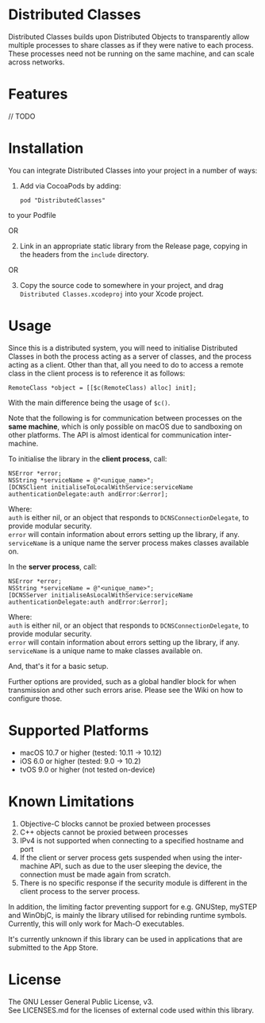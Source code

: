 Distributed Classes
===================

Distributed Classes builds upon Distributed Objects to transparently allow multiple processes to share classes as if they were native to each process. These processes need not be running on the same machine, and can scale across networks.

Features
===================

// TODO

Installation
===================

You can integrate Distributed Classes into your project in a number of ways:

1. Add via CocoaPods by adding:

    ```pod "DistributedClasses"```
    
to your Podfile

OR

2. Link in an appropriate static library from the Release page, copying in the headers from the ```include``` directory.

OR

3. Copy the source code to somewhere in your project, and drag ```Distributed Classes.xcodeproj``` into your Xcode project.

Usage
===================

Since this is a distributed system, you will need to initialise Distributed Classes in both the process acting as a server of classes, and the process acting as a client. Other than that, all you need to do to access a remote class in the client process is to reference it as follows:

```RemoteClass *object = [[$c(RemoteClass) alloc] init];```

With the main difference being the usage of ```$c()```.

Note that the following is for communication between processes on the **same machine**, which is only possible on macOS due to sandboxing on other platforms. The API is almost identical for communication inter-machine.

To initialise the library in the **client process**, call:

```
NSError *error;
NSString *serviceName = @"<unique_name>";
[DCNSClient initialiseToLocalWithService:serviceName authenticationDelegate:auth andError:&error];
```

Where:  
```auth``` is either nil, or an object that responds to ```DCNSConnectionDelegate```, to provide modular security.  
```error``` will contain information about errors setting up the library, if any.  
```serviceName``` is a unique name the server process makes classes available on.  

In the **server process**, call:

```
NSError *error;
NSString *serviceName = @"<unique_name>";
[DCNSServer initialiseAsLocalWithService:serviceName authenticationDelegate:auth andError:&error];
```

Where:  
```auth``` is either nil, or an object that responds to ```DCNSConnectionDelegate```, to provide modular security.  
```error``` will contain information about errors setting up the library, if any.  
```serviceName``` is a unique name to make classes available on.  

And, that's it for a basic setup.

Further options are provided, such as a global handler block for when transmission and other such errors arise. Please see the Wiki on how to configure those.

Supported Platforms
===================

- macOS 10.7 or higher (tested: 10.11 -> 10.12)
- iOS 6.0 or higher (tested: 9.0 -> 10.2)
- tvOS 9.0 or higher (not tested on-device)

Known Limitations
===================

1. Objective-C blocks cannot be proxied between processes
2. C++ objects cannot be proxied between processes
3. IPv4 is not supported when connecting to a specified hostname and port
4. If the client or server process gets suspended when using the inter-machine API, such as due to the user sleeping the device, the connection must be made again from scratch.
5. There is no specific response if the security module is different in the client process to the server process.

In addition, the limiting factor preventing support for e.g. GNUStep, mySTEP and WinObjC, is mainly the library utilised for rebinding runtime symbols. Currently, this will only work for Mach-O executables.

It's currently unknown if this library can be used in applications that are submitted to the App Store. 

License
===================

The GNU Lesser General Public License, v3.  
See LICENSES.md for the licenses of external code used within this library.
